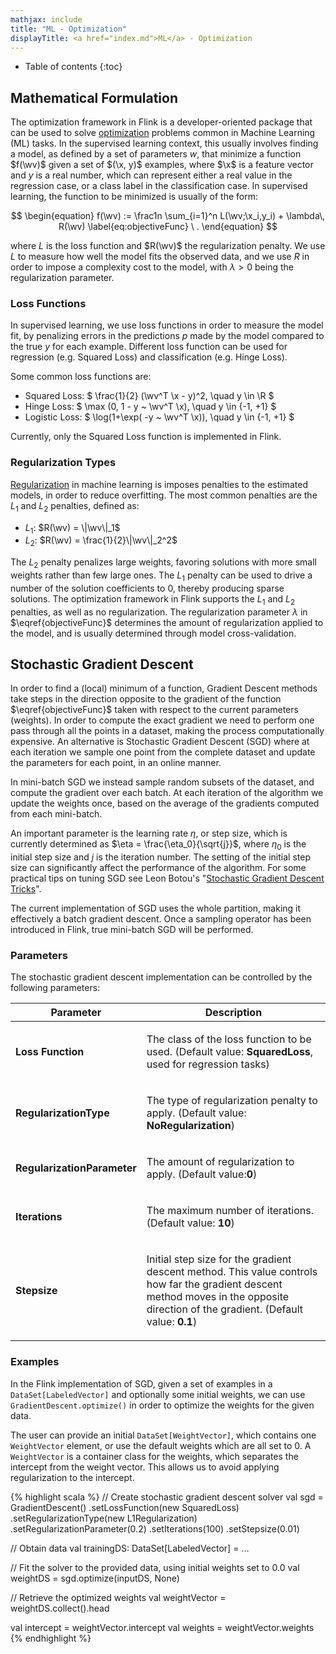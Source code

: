 ```yaml
---
mathjax: include
title: "ML - Optimization"
displayTitle: <a href="index.md">ML</a> - Optimization
---
```

<!--
Licensed to the Apache Software Foundation (ASF) under one
or more contributor license agreements.  See the NOTICE file
distributed with this work for additional information
regarding copyright ownership.  The ASF licenses this file
to you under the Apache License, Version 2.0 (the
"License"); you may not use this file except in compliance
with the License.  You may obtain a copy of the License at

  http://www.apache.org/licenses/LICENSE-2.0

Unless required by applicable law or agreed to in writing,
software distributed under the License is distributed on an
"AS IS" BASIS, WITHOUT WARRANTIES OR CONDITIONS OF ANY
KIND, either express or implied.  See the License for the
specific language governing permissions and limitations
under the License.
-->

* Table of contents
{:toc}

$$
\newcommand{\R}{\mathbb{R}}
\newcommand{\E}{\mathbb{E}} 
\newcommand{\x}{\mathbf{x}}
\newcommand{\y}{\mathbf{y}}
\newcommand{\wv}{\mathbf{w}}
\newcommand{\av}{\mathbf{\alpha}}
\newcommand{\bv}{\mathbf{b}}
\newcommand{\N}{\mathbb{N}}
\newcommand{\id}{\mathbf{I}}
\newcommand{\ind}{\mathbf{1}} 
\newcommand{\0}{\mathbf{0}} 
\newcommand{\unit}{\mathbf{e}} 
\newcommand{\one}{\mathbf{1}} 
\newcommand{\zero}{\mathbf{0}}
$$

## Mathematical Formulation

The optimization framework in Flink is a developer-oriented package that can be used to solve
[optimization](https://en.wikipedia.org/wiki/Mathematical_optimization) 
problems common in Machine Learning (ML) tasks. In the supervised learning context, this usually 
involves finding a model, as defined by a set of parameters $w$, that minimize a function $f(\wv)$ 
given a set of $(\x, y)$ examples,
where $\x$ is a feature vector and $y$ is a real number, which can represent either a real value in 
the regression case, or a class label in the classification case. In supervised learning, the 
function to be minimized is usually of the form:

$$
\begin{equation}
    f(\wv) := 
    \frac1n \sum_{i=1}^n L(\wv;\x_i,y_i) +
    \lambda\, R(\wv)
    \label{eq:objectiveFunc}
    \ .
\end{equation}
$$

where $L$ is the loss function and $R(\wv)$ the regularization penalty. We use $L$ to measure how
well the model fits the observed data, and we use $R$ in order to impose a complexity cost to the
model, with $\lambda > 0$ being the regularization parameter.

### Loss Functions

In supervised learning, we use loss functions in order to measure the model fit, by 
penalizing errors in the predictions $p$ made by the model compared to the true $y$ for each 
example. Different loss function can be used for regression (e.g. Squared Loss) and classification
(e.g. Hinge Loss).

Some common loss functions are:
 
* Squared Loss: $ \frac{1}{2} (\wv^T \x - y)^2, \quad y \in \R $ 
* Hinge Loss: $ \max (0, 1 - y ~ \wv^T \x), \quad y \in \{-1, +1\} $
* Logistic Loss: $ \log(1+\exp( -y ~ \wv^T \x)), \quad y \in \{-1, +1\} $

Currently, only the Squared Loss function is implemented in Flink.

### Regularization Types

[Regularization](https://en.wikipedia.org/wiki/Regularization_(mathematics)) in machine learning is 
imposes penalties to the estimated models, in order to reduce overfitting. The most common penalties
are the $L_1$ and $L_2$ penalties, defined as:

* $L_1$: $R(\wv) = \|\wv\|_1$
* $L_2$: $R(\wv) = \frac{1}{2}\|\wv\|_2^2$

The $L_2$ penalty penalizes large weights, favoring solutions with more small weights rather than
few large ones.
The $L_1$ penalty can be used to drive a number of the solution coefficients to 0, thereby
producing sparse solutions.
The optimization framework in Flink supports the $L_1$ and $L_2$ penalties, as well as no 
regularization. The 
regularization parameter $\lambda$ in $\eqref{objectiveFunc}$ determines the amount of 
regularization applied to the model,
and is usually determined through model cross-validation.

## Stochastic Gradient Descent

In order to find a (local) minimum of a function, Gradient Descent methods take steps in the
direction opposite to the gradient of the function $\eqref{objectiveFunc}$ taken with
respect to the current parameters (weights).
In order to compute the exact gradient we need to perform one pass through all the points in
a dataset, making the process computationally expensive.
An alternative is Stochastic Gradient Descent (SGD) where at each iteration we sample one point
from the complete dataset and update the parameters for each point, in an online manner.

In mini-batch SGD we instead sample random subsets of the dataset, and compute the gradient
over each batch. At each iteration of the algorithm we update the weights once, based on
the average of the gradients computed from each mini-batch.

An important parameter is the learning rate $\eta$, or step size, which is currently determined as
$\eta = \frac{\eta_0}{\sqrt{j}}$, where $\eta_0$ is the initial step size and $j$ is the iteration 
number. The setting of the initial step size can significantly affect the performance of the 
algorithm. For some practical tips on tuning SGD see Leon Botou's 
"[Stochastic Gradient Descent Tricks](http://research.microsoft.com/pubs/192769/tricks-2012.pdf)".

The current implementation of SGD  uses the whole partition, making it 
effectively a batch gradient descent. Once a sampling operator has been introduced in Flink, true
mini-batch SGD will be performed.


### Parameters

  The stochastic gradient descent implementation can be controlled by the following parameters:
  
   <table class="table table-bordered">
    <thead>
      <tr>
        <th class="text-left" style="width: 20%">Parameter</th>
        <th class="text-center">Description</th>
      </tr>
    </thead>
    <tbody>
      <tr>
        <td><strong>Loss Function</strong></td>
        <td>
          <p>
            The class of the loss function to be used. (Default value: 
            <strong>SquaredLoss</strong>, used for regression tasks)
          </p>
        </td>
      </tr>
      <tr>
        <td><strong>RegularizationType</strong></td>
        <td>
          <p>
            The type of regularization penalty to apply. (Default value: 
            <strong>NoRegularization</strong>)
          </p>
        </td>
      </tr>
      <tr>
        <td><strong>RegularizationParameter</strong></td>
        <td>
          <p>
            The amount of regularization to apply. (Default value:<strong>0</strong>)
          </p>
        </td>
      </tr>     
      <tr>
        <td><strong>Iterations</strong></td>
        <td>
          <p>
            The maximum number of iterations. (Default value: <strong>10</strong>)
          </p>
        </td>
      </tr>
      <tr>
        <td><strong>Stepsize</strong></td>
        <td>
          <p>
            Initial step size for the gradient descent method.
            This value controls how far the gradient descent method moves in the opposite direction of the gradient.
            (Default value: <strong>0.1</strong>)
          </p>
        </td>
      </tr>
    </tbody>
  </table>

### Examples

In the Flink implementation of SGD, given a set of examples in a `DataSet[LabeledVector]` and
optionally some initial weights, we can use `GradientDescent.optimize()` in order to optimize
the weights for the given data.

The user can provide an initial `DataSet[WeightVector]`,
which contains one `WeightVector` element, or use the default weights which are all set to 0.
A `WeightVector` is a container class for the weights, which separates the intercept from the
weight vector. This allows us to avoid applying regularization to the intercept.



{% highlight scala %}
// Create stochastic gradient descent solver
val sgd = GradientDescent()
.setLossFunction(new SquaredLoss)
.setRegularizationType(new L1Regularization)
.setRegularizationParameter(0.2)
.setIterations(100)
.setStepsize(0.01)


// Obtain data
val trainingDS: DataSet[LabeledVector] = ...

// Fit the solver to the provided data, using initial weights set to 0.0
val weightDS = sgd.optimize(inputDS, None)

// Retrieve the optimized weights
val weightVector = weightDS.collect().head

val intercept = weightVector.intercept
val weights = weightVector.weights
{% endhighlight %}
